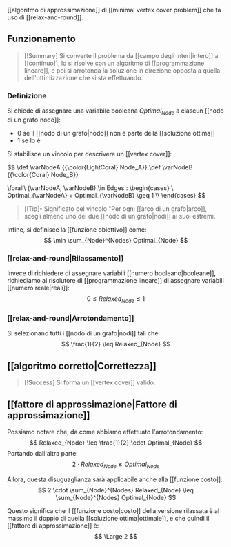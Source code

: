 [[algoritmo di approssimazione]] di [[minimal vertex cover problem]] che fa uso di [[relax-and-round]].

## Funzionamento

> [!Summary]
> Si converte il problema da [[campo degli interi|intero]] a [[continuo]], lo si risolve con un algoritmo di [[programmazione lineare]], e poi si arrotonda la soluzione in direzione opposta a quella dell'ottimizzazione che si sta effettuando.

### Definizione

Si chiede di assegnare una variabile booleana $Optimal_{Node}$ a ciascun [[nodo di un grafo|nodo]]:
- $0$ se il [[nodo di un grafo|nodo]] non è parte della [[soluzione ottima]]
- $1$ se lo è

Si stabilisce un vincolo per descrivere un [[vertex cover]]:

$$
\def \varNodeA {{\color{LightCoral} Node_A}}
\def \varNodeB {{\color{Coral} Node_B}}

\forall\ (\varNodeA, \varNodeB) \in Edges :
\begin{cases}
	\\
	Optimal_{\varNodeA} + Optimal_{\varNodeB} \geq 1
	\\\ 
\end{cases}
$$

> [!Tip]- Significato del vincolo
> "Per ogni [[arco di un grafo|arco]], scegli almeno uno dei due [[nodo di un grafo|nodi]] ai suoi estremi.

Infine, si definisce la [[funzione obiettivo]] come:
$$
\min \sum_{Node}^{Nodes} Optimal_{Node}
$$

### [[relax-and-round|Rilassamento]]

Invece di richiedere di assegnare variabili [[numero booleano|booleane]], richiediamo al risolutore di [[programmazione lineare]] di assegnare variabili [[numero reale|reali]]:
$$
0 \leq Relaxed_{Node} \leq 1
$$

### [[relax-and-round|Arrotondamento]]

Si selezionano tutti i [[nodo di un grafo|nodi]] tali che:
$$
\frac{1}{2} \leq Relaxed_{Node}
$$

## [[algoritmo corretto|Correttezza]]

> [!Success]
> Si forma un [[vertex cover]] valido.

## [[fattore di approssimazione|Fattore di approssimazione]]

Possiamo notare che, da come abbiamo effettuato l'arrotondamento:
$$
Relaxed_{Node} \leq \frac{1}{2} \cdot Optimal_{Node}
$$
Portando dall'altra parte:
$$
2 \cdot Relaxed_{Node} \leq Optimal_{Node}
$$

Allora, questa disuguaglianza sarà applicabile anche alla [[funzione costo]]:
$$
2 \cdot \sum_{Node}^{Nodes} Relaxed_{Node} \leq \sum_{Node}^{Nodes} Optimal_{Node}
$$

Questo significa che il [[funzione costo|costo]] della versione rilassata è al massimo il doppio di quella [[soluzione ottima|ottimale]], e che quindi il [[fattore di approssimazione]] è:
$$
\Large 2
$$

